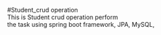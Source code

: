 #Student_crud operation <br>
This is Student crud operation perform<br>the task using spring boot framework, JPA, MySQL,
